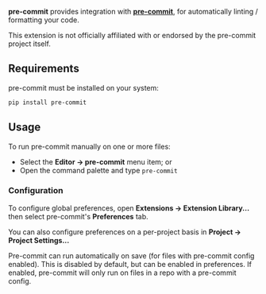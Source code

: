 <!--
👋 Hello! As Nova users browse the extensions library, a good README can help them understand what your extension does, how it works, and what setup or configuration it may require.

Not every extension will need every item described below. Use your best judgement when deciding which parts to keep to provide the best experience for your new users.

💡 Quick Tip! As you edit this README template, you can preview your changes by selecting **Extensions → Activate Project as Extension**, opening the Extension Library, and selecting "pre-commit" in the sidebar.

Let's get started!
-->

<!--
🎈 Include a brief description of the features your extension provides. For example:
-->

**pre-commit** provides integration with [**pre-commit**](https://pre-commit.com),
for automatically linting / formatting your code.

This extension is not officially affiliated with or endorsed by the pre-commit project itself.

<!--
🎈 It can also be helpful to include a screenshot or GIF showing your extension in action:
-->

## Requirements

<!--
🎈 If your extension depends on external processes or tools that users will need to have, it's helpful to list those and provide links to their installers:
-->

pre-commit must be installed on your system:

```bash
pip install pre-commit
```

## Usage

<!--
🎈 If users will interact with your extension manually, describe those options:
-->

To run pre-commit manually on one or more files:

- Select the **Editor → pre-commit** menu item; or
- Open the command palette and type `pre-commit`

### Configuration

<!--
🎈 If your extension offers global- or workspace-scoped preferences, consider pointing users toward those settings. For example:
-->

To configure global preferences, open **Extensions → Extension Library...** then select pre-commit's **Preferences** tab.

You can also configure preferences on a per-project basis in **Project → Project Settings...**

Pre-commit can run automatically on save (for files with pre-commit config enabled).
This is disabled by default, but can be enabled in preferences.
If enabled, pre-commit will only run on files in a repo with a pre-commit config.

<!--
👋 That's it! Happy developing!

P.S. If you'd like, you can remove these comments before submitting your extension 😉
-->
